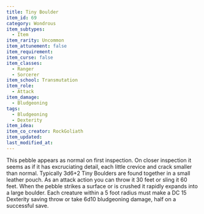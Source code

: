 ```yaml
---
title: Tiny Boulder
item_id: 69
category: Wondrous
item_subtypes:
  - Item
item_rarity: Uncommon
item_attunement: false
item_requirement:
item_curse: false
item_classes:
  - Ranger
  - Sorcerer
item_school: Transmutation
item_role:
  - Attack
item_damage:
  - Bludgeoning
tags:
  - Bludgeoning
  - Dexterity
item_idea:
item_co_creator: RockGoliath
item_updated:
last_modified_at:
---
```


This pebble appears as normal on first inspection. On closer inspection it seems as if it has excruciating detail, each little crevice and crack smaller than normal. Typically 3d6+2 Tiny Boulders are found together in a small leather pouch.
As an attack action you can throw it 30 feet or sling it 60 feet. When the pebble strikes a surface or is crushed it rapidly expands into a large boulder. Each creature within a 5 foot radius must make a DC 15 Dexterity saving throw or take 6d10 bludgeoning damage, half on a successful save.
